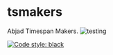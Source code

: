# tsmakers
Abjad Timespan Makers.
![testing](https://github.com/GregoryREvans/tsmakers/workflows/testing/badge.svg) <br />

[![Code style: black](https://img.shields.io/badge/code%20style-black-000000.svg)](https://github.com/python/black) <br/>

